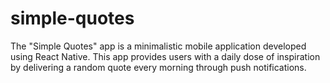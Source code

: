 # simple-quotes
The "Simple Quotes" app is a minimalistic mobile application developed using React Native. This app provides users with a daily dose of inspiration by delivering a random quote every morning through push notifications.
